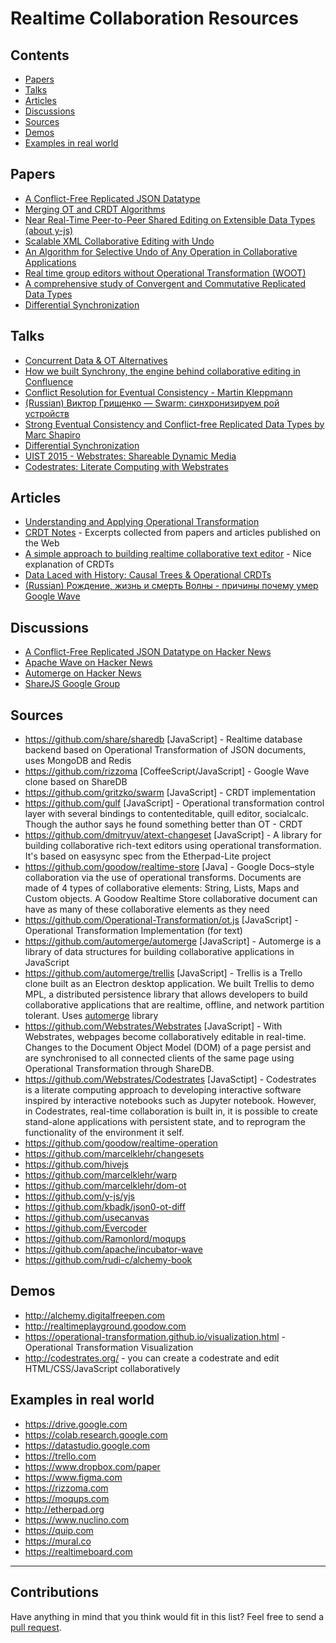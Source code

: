 # Realtime Collaboration Resources

## Contents
- [Papers](#papers)
- [Talks](#talks)
- [Articles](#articles)
- [Discussions](#discussions)
- [Sources](#sources)
- [Demos](#demos)
- [Examples in real world](#examples-in-real-world)

## Papers

* [A Conflict-Free Replicated JSON Datatype](https://arxiv.org/pdf/1608.03960.pdf)
* [Merging OT and CRDT Algorithms](https://hal.inria.fr/hal-00957167/document)
* [Near Real-Time Peer-to-Peer Shared Editing on Extensible Data Types (about y-js)](https://github.com/y-js/yjs/files/695979/yjs.pdf)
* [Scalable XML Collaborative Editing with Undo](https://arxiv.org/pdf/1010.3615.pdf)
* [An Algorithm for Selective Undo of Any Operation in Collaborative Applications](https://binshao.info/download/undo-group2010.pdf)
* [Real time group editors without Operational Transformation (WOOT)](https://hal.inria.fr/inria-00071240/document)
* [A comprehensive study of Convergent and Commutative Replicated Data Types](http://hal.upmc.fr/inria-00555588/document)
* [Differential Synchronization](https://neil.fraser.name/writing/sync/eng047-fraser.pdf)

## Talks

* [Concurrent Data & OT Alternatives](https://www.youtube.com/watch?v=zo8uGlqQaCo)
* [How we built Synchrony, the engine behind collaborative editing in Confluence](https://www.youtube.com/watch?v=EgCYd6ei7QI)
* [Conflict Resolution for Eventual Consistency - Martin Kleppmann](https://www.youtube.com/watch?v=yCcWpzY8dIA)
* [(Russian) Виктор Грищенко — Swarm: синхронизируем рой устройств](https://www.youtube.com/watch?v=1ddm7WCMclA)
* [Strong Eventual Consistency and Conflict-free Replicated Data Types by Marc Shapiro](https://www.youtube.com/watch?v=oyUHd894w18)
* [Differential Synchronization](https://www.youtube.com/watch?v=S2Hp_1jqpY8)
* [UIST 2015 - Webstrates: Shareable Dynamic Media](https://www.youtube.com/watch?v=qgT94IkCmbo)
* [Codestrates: Literate Computing with Webstrates](https://www.youtube.com/watch?v=QET8Z47CK0k)

## Articles

* [Understanding and Applying Operational Transformation](http://www.codecommit.com/blog/java/understanding-and-applying-operational-transformation)
* [CRDT Notes](https://github.com/pfrazee/crdt_notes) - Excerpts collected from papers and articles published on the Web
* [A simple approach to building realtime collaborative text editor](http://digitalfreepen.com/2017/10/06/simple-real-time-collaborative-text-editor.html) - Nice explanation of CRDTs
* [Data Laced with History: Causal Trees & Operational CRDTs](http://archagon.net/blog/2018/03/24/data-laced-with-history/)
* [(Russian) Рождение, жизнь и смерть Волны - причины почему умер Google Wave](https://geektimes.ru/post/139475)

## Discussions

* [A Conflict-Free Replicated JSON Datatype on Hacker News](https://news.ycombinator.com/item?id=12303100)
* [Apache Wave on Hacker News](https://news.ycombinator.com/item?id=7532059)
* [Automerge on Hacker News](https://news.ycombinator.com/item?id=16309533)
* [ShareJS Google Group](https://groups.google.com/forum/#!forum/sharejs)

## Sources

* https://github.com/share/sharedb [JavaScript] - Realtime database backend based on Operational Transformation of JSON documents, uses MongoDB and Redis
* https://github.com/rizzoma [CoffeeScript/JavaScript] - Google Wave clone based on ShareDB
* https://github.com/gritzko/swarm [JavaScript] - CRDT implementation
* https://github.com/gulf [JavaScript] - Operational transformation control layer with several bindings to contenteditable, quill editor, socialcalc. Though the author says he found something better than OT - CRDT
* https://github.com/dmitryuv/atext-changeset [JavaScript] - A library for building collaborative rich-text editors using operational transformation. It's based on easysync spec from the Etherpad-Lite project
* https://github.com/goodow/realtime-store [Java] - Google Docs–style collaboration via the use of operational transforms. Documents are made of 4 types of collaborative elements: String, Lists, Maps and Custom objects. A Goodow Realtime Store collaborative document can have as many of these collaborative elements as they need
* https://github.com/Operational-Transformation/ot.js [JavaScript] - Operational Transformation Implementation (for text)
* https://github.com/automerge/automerge [JavaScript] - Automerge is a library of data structures for building collaborative applications in JavaScript
* https://github.com/automerge/trellis [JavaScript] - Trellis is a Trello clone built as an Electron desktop application. We built Trellis to demo MPL, a distributed persistence library that allows developers to build collaborative applications that are realtime, offline, and network partition tolerant. Uses [automerge](https://github.com/automerge/automerge) library
* https://github.com/Webstrates/Webstrates [JavaScript] - With Webstrates, webpages become collaboratively editable in real-time. Changes to the Document Object Model (DOM) of a page persist and are synchronised to all connected clients of the same page using Operational Transformation through ShareDB.
* https://github.com/Webstrates/Codestrates [JavaSctipt] - Codestrates is a literate computing approach to developing interactive software inspired by interactive notebooks such as Jupyter notebook. However, in Codestrates, real-time collaboration is built in, it is possible to create stand-alone applications with persistent state, and to reprogram the functionality of the environment it self.
* https://github.com/goodow/realtime-operation
* https://github.com/marcelklehr/changesets
* https://github.com/hivejs
* https://github.com/marcelklehr/warp
* https://github.com/marcelklehr/dom-ot
* https://github.com/y-js/yjs
* https://github.com/kbadk/json0-ot-diff
* https://github.com/usecanvas
* https://github.com/Evercoder
* https://github.com/Ramonlord/moqups
* https://github.com/apache/incubator-wave 
* https://github.com/rudi-c/alchemy-book

## Demos
* http://alchemy.digitalfreepen.com
* http://realtimeplayground.goodow.com
* https://operational-transformation.github.io/visualization.html - Operational Transformation Visualization
* http://codestrates.org/ - you can create a codestrate and edit HTML/CSS/JavaScript collaboratively

## Examples in real world

* https://drive.google.com
* https://colab.research.google.com
* https://datastudio.google.com
* https://trello.com
* https://www.dropbox.com/paper
* https://www.figma.com
* https://rizzoma.com
* https://moqups.com
* http://etherpad.org
* https://www.nuclino.com
* https://quip.com
* https://mural.co
* https://realtimeboard.com

----

## Contributions

Have anything in mind that you think would fit in this list? Feel free to send a [pull request](https://github.com/stas-sl/awesome-realtime-collaboration/pulls).
